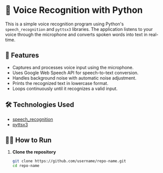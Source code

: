 # 🎤 Voice Recognition with Python

This is a simple voice recognition program using Python's `speech_recognition` and `pyttsx3` libraries. The application listens to your voice through the microphone and converts spoken words into text in real-time.

## 📌 Features

- Captures and processes voice input using the microphone.
- Uses Google Web Speech API for speech-to-text conversion.
- Handles background noise with automatic noise adjustment.
- Prints the recognized text in lowercase format.
- Loops continuously until it recognizes a valid input.

## 🛠️ Technologies Used

- [speech_recognition](https://pypi.org/project/SpeechRecognition/)
- [pyttsx3](https://pypi.org/project/pyttsx3/)

## 🧑‍💻 How to Run

1. **Clone the repository**  
   ```bash
   git clone https://github.com/username/repo-name.git
   cd repo-name
